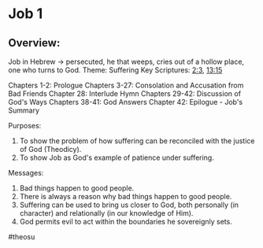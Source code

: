 # Job 1

## Overview:
Job in Hebrew → persecuted, he that weeps, cries out of a hollow place, one who turns to God.
Theme: Suffering
Key Scriptures: [2:3](Job2#v.3), [13:15](Job13#v.15)

Chapters 1-2: Prologue
Chapters 3-27: Consolation and Accusation from Bad Friends
Chapter 28: Interlude Hymn
Chapters 29-42: Discussion of God's Ways
Chapters 38-41: God Answers
Chapter 42: Epilogue - Job's Summary

Purposes:
1. To show the problem of how suffering can be reconciled with the justice of God (Theodicy).
2. To show Job as God's example of patience under suffering.

Messages:
1. Bad things happen to good people.
2. There is always a reason why bad things happen to good people.
3. Suffering can be used to bring us closer to God, both personally (in character) and relationally (in our knowledge of Him).
4. God permits evil to act within the boundaries he sovereignly sets.

#theosu 

